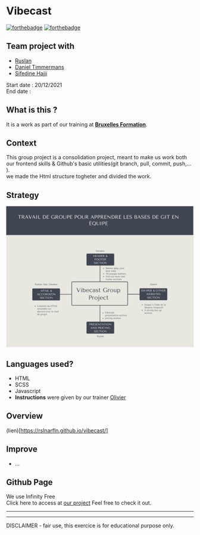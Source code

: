 # Vibecast

[![forthebadge](https://forthebadge.com/images/badges/validated-html5.svg)](https://forthebadge.com)
[![forthebadge](https://forthebadge.com/images/badges/made-with-javascript.svg)](https://forthebadge.com)

## Team project with

- [Ruslan](https://github.com/RSLNARFLN)
- [Daniel Timmermans](https://github.com/danTimmermans)
- [Sifedine Hajji](https://github.com/Sifedine-Hajji/)

Start date : 20/12/2021
<br/>
End date :

## What is this ?

It is a work as part of our training at **[Bruxelles Formation](https://www.bruxellesformation.brussels/)**. <br>

## Context

This group project is a consolidation project, meant to make us work both our frontend skills & Github's basic utilities(git branch, pull, commit, push,... ).<br/>
we made the Html structure togheter and
divided the work.

## Strategy

![strategy](./img/strategy.jpg)

## Languages used?

- HTML
- SCSS
- Javascript
- **Instructions** were given by our trainer [Olivier](https://github.com/ocrzia)

## Overview
(lien)[https://rslnarfln.github.io/vibecast/]


## Improve

- ...

## Github Page

We use Infinity Free <br/>
Click here to access at
[our project](http://mybocuz.rf.gd/)
Feel free to check it out.

<hr><hr>
DISCLAIMER - fair use, this exercice is for educational purpose only.
